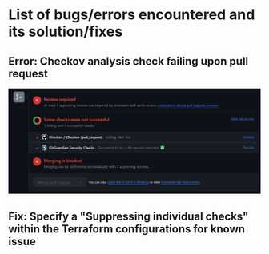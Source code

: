 # List of bugs/errors encountered and its solution/fixes

## Error: Checkov analysis check failing upon pull request

![Checkov analysis on Terraform configurations when creating a pull request to merge to 1 branch above](/screenshots/checkov-screenshot.png)

## Fix: Specify a "Suppressing individual checks" within the Terraform configurations for known issue
